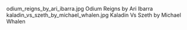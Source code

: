odium_reigns_by_ari_ibarra.jpg Odium Reigns by Ari Ibarra
kaladin_vs_szeth_by_michael_whalen.jpg Kaladin Vs Szeth by Michael Whalen
